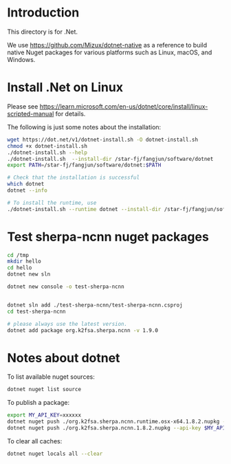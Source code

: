 # Introduction

This directory is for .Net.

We use <https://github.com/Mizux/dotnet-native>
as a reference to build native Nuget packages for various platforms
such as Linux, macOS, and Windows.

# Install .Net on Linux

Please see <https://learn.microsoft.com/en-us/dotnet/core/install/linux-scripted-manual>
for details.

The following is just some notes about the installation:

```bash
wget https://dot.net/v1/dotnet-install.sh -O dotnet-install.sh
chmod +x dotnet-install.sh
./dotnet-install.sh --help
./dotnet-install.sh  --install-dir /star-fj/fangjun/software/dotnet
export PATH=/star-fj/fangjun/software/dotnet:$PATH

# Check that the installation is successful
which dotnet
dotnet --info

# To install the runtime, use
./dotnet-install.sh --runtime dotnet --install-dir /star-fj/fangjun/software/dotnet/
```

# Test sherpa-ncnn nuget packages

```bash
cd /tmp
mkdir hello
cd hello
dotnet new sln

dotnet new console -o test-sherpa-ncnn


dotnet sln add ./test-sherpa-ncnn/test-sherpa-ncnn.csproj
cd test-sherpa-ncnn

# please always use the latest version.
dotnet add package org.k2fsa.sherpa.ncnn -v 1.9.0
```

# Notes about dotnet

To list available nuget sources:

```bash
dotnet nuget list source
```

To publish a package:

```bash
export MY_API_KEY=xxxxxx
dotnet nuget push ./org.k2fsa.sherpa.ncnn.runtime.osx-x64.1.8.2.nupkg --api-key $MY_API_KEY --source https://api.nuget.org/v3/index.json
dotnet nuget push ./org.k2fsa.sherpa.ncnn.1.8.2.nupkg --api-key $MY_API_KEY --source https://api.nuget.org/v3/index.json
```

To clear all caches:

```bash
dotnet nuget locals all --clear
```
